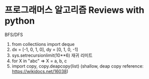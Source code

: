 # 프로그래머스 알고리즘 Reviews with python

BFS/DFS

1. from collectiions import deque
2. dx = [-1, 0, 1, 0], dy = [0, 1, 0, -1]
3. sys.setrecursionlimit(10**6) 재귀 리미트
4. for X in "abc" => X = a, b, c
5. import copy, copy.deapcopy(list) (shallow, deap copy reference: https://wikidocs.net/16038)
